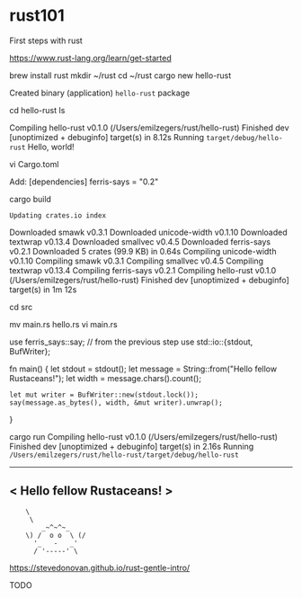 # rust101
First steps with rust

https://www.rust-lang.org/learn/get-started

brew install rust
mkdir ~/rust
cd ~/rust
cargo new hello-rust

   Created binary (application) `hello-rust` package

cd hello-rust
ls

   Compiling hello-rust v0.1.0 (/Users/emilzegers/rust/hello-rust)
    Finished dev [unoptimized + debuginfo] target(s) in 8.12s
     Running `target/debug/hello-rust`
Hello, world!

vi Cargo.toml

Add:
[dependencies]
ferris-says = "0.2"

cargo build

    Updating crates.io index
  Downloaded smawk v0.3.1
  Downloaded unicode-width v0.1.10
  Downloaded textwrap v0.13.4
  Downloaded smallvec v0.4.5
  Downloaded ferris-says v0.2.1
  Downloaded 5 crates (99.9 KB) in 0.64s
   Compiling unicode-width v0.1.10
   Compiling smawk v0.3.1
   Compiling smallvec v0.4.5
   Compiling textwrap v0.13.4
   Compiling ferris-says v0.2.1
   Compiling hello-rust v0.1.0 (/Users/emilzegers/rust/hello-rust)
    Finished dev [unoptimized + debuginfo] target(s) in 1m 12s

cd src

mv main.rs hello.rs
vi main.rs

use ferris_says::say; // from the previous step
use std::io::{stdout, BufWriter};

fn main() {
    let stdout = stdout();
    let message = String::from("Hello fellow Rustaceans!");
    let width = message.chars().count();

    let mut writer = BufWriter::new(stdout.lock());
    say(message.as_bytes(), width, &mut writer).unwrap();
}

cargo run
   Compiling hello-rust v0.1.0 (/Users/emilzegers/rust/hello-rust)
    Finished dev [unoptimized + debuginfo] target(s) in 2.16s
     Running `/Users/emilzegers/rust/hello-rust/target/debug/hello-rust`
 __________________________
< Hello fellow Rustaceans! >
 --------------------------
        \
         \
            _~^~^~_
        \) /  o o  \ (/
          '_   -   _'
          / '-----' \

https://stevedonovan.github.io/rust-gentle-intro/

TODO